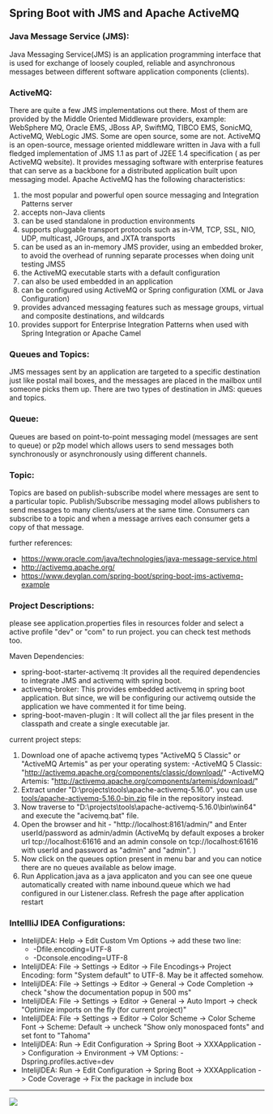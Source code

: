 ## Spring Boot with JMS and Apache ActiveMQ

### Java Message Service (JMS):
Java Messaging Service(JMS) is an application programming interface that is used for exchange of loosely coupled, reliable and asynchronous messages between different software application components (clients).

### ActiveMQ:
There are quite a few JMS implementations out there. Most of them are provided by the Middle Oriented Middleware providers, example: WebSphere MQ, Oracle EMS, JBoss AP, SwiftMQ, TIBCO EMS, SonicMQ, ActiveMQ, WebLogic JMS. Some are open source, some are not.
ActiveMQ is an open-source, message oriented middleware written in Java with a full fledged implementation of JMS 1.1 as part of J2EE 1.4 specification ( as per ActiveMQ website).
It provides messaging software with enterprise features that can serve as a backbone for a distributed application built upon messaging model.
Apache ActiveMQ has the following characteristics:
1. the most popular and powerful open source messaging and Integration Patterns server
2. accepts non-Java clients
3. can be used standalone in production environments
4. supports pluggable transport protocols such as in-VM, TCP, SSL, NIO, UDP, multicast, JGroups, and JXTA transports
5. can be used as an in-memory JMS provider, using an embedded broker, to avoid the overhead of running separate processes when doing unit testing JMS5
6. the ActiveMQ executable starts with a default configuration
7. can also be used embedded in an application
8. can be configured using ActiveMQ or Spring configuration (XML or Java Configuration)
9. provides advanced messaging features such as message groups, virtual and composite destinations, and wildcards
10. provides support for Enterprise Integration Patterns when used with Spring Integration or Apache Camel

### Queues and Topics:
JMS messages sent by an application are targeted to a specific destination just like postal mail boxes, and the messages are placed in the mailbox until someone picks them up.
There are two types of destination in JMS: queues and topics.

### Queue:
Queues are based on point-to-point messaging model (messages are sent to queue) or p2p model which allows users to send messages both synchronously or asynchronously using different channels.

### Topic:
Topics are based on publish-subscribe model where messages are sent to a particular topic.
Publish/Subscribe messaging model allows publishers to send messages to many clients/users at the same time.
Consumers can subscribe to a topic and when a message arrives each consumer gets a copy of that message.

further references:     
- https://www.oracle.com/java/technologies/java-message-service.html
- http://activemq.apache.org/
- https://www.devglan.com/spring-boot/spring-boot-jms-activemq-example


### Project Descriptions:
please see application.properties files in resources folder and select a active profile "dev" or "com" to run project. you can check test methods too.  

Maven Dependencies:
- spring-boot-starter-activemq :It provides all the required dependencies to integrate JMS and activemq with spring boot.
- activemq-broker: This provides embedded activemq in spring boot application. But since, we will be configuring our activemq outside the application we have commented it for time being.
- spring-boot-maven-plugin : It will collect all the jar files present in the classpath and create a single executable jar.

current project steps:
1. Download one of apache activemq types "ActiveMQ 5 Classic" or "ActiveMQ Artemis" as per your operating system:
-ActiveMQ 5 Classic: "http://activemq.apache.org/components/classic/download/"
-ActiveMQ Artemis: "http://activemq.apache.org/components/artemis/download/"
2. Extract under "D:\projects\tools\apache-activemq-5.16.0". you can use [tools/apache-activemq-5.16.0-bin.zip](tools/apache-activemq-5.16.0-bin.zip) file in the repository instead.
3. Now traverse to "D:\projects\tools\apache-activemq-5.16.0\bin\win64" and execute the "acivemq.bat" file.
4. Open the browser and hit - "http://localhost:8161/admin/" and Enter userId/password as admin/admin (ActiveMq by default exposes a broker url tcp://localhost:61616 and an admin console on tcp://localhost:61616 with userId and password as "admin" and "admin". )
5. Now click on the queues option present in menu bar and you can notice there are no queues available as below image.
6. Run Application.java as a java applicaton and you can see one queue automatically created with name inbound.queue which we had configured in our Listener.class. Refresh the page after application restart

### IntellliJ IDEA Configurations:
- IntelijIDEA: Help -> Edit Custom Vm Options -> add these two line:
    - -Dfile.encoding=UTF-8
    - -Dconsole.encoding=UTF-8
- IntelijIDEA: File -> Settings -> Editor -> File Encodings-> Project Encoding: form "System default" to UTF-8. May be it affected somehow.
- IntelijIDEA: File -> Settings -> Editor -> General -> Code Completion -> check "show the documentation popup in 500 ms"
- IntelijIDEA: File -> Settings -> Editor -> General -> Auto Import -> check "Optimize imports on the fly (for current project)"
- IntelijIDEA: File -> Settings -> Editor -> Color Scheme -> Color Scheme Font -> Scheme: Default -> uncheck "Show only monospaced fonts" and set font to "Tahoma"
- IntelijIDEA: Run -> Edit Configuration -> Spring Boot -> XXXApplication -> Configuration -> Environment -> VM Options: -Dspring.profiles.active=dev
- IntelijIDEA: Run -> Edit Configuration -> Spring Boot -> XXXApplication -> Code Coverage -> Fix the package in include box

<hr/>
<a href="mailto:eng.motahari@gmail.com?"><img src="https://img.shields.io/badge/gmail-%23DD0031.svg?&style=for-the-badge&logo=gmail&logoColor=white"/></a>

